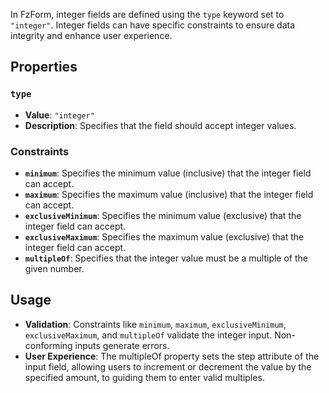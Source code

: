 
In FzForm, integer fields are defined using the `type` keyword set to `"integer"`. 
Integer fields can have specific constraints to ensure data integrity and enhance user experience.

## Properties

### `type`

- **Value**: `"integer"`
- **Description**: Specifies that the field should accept integer values.

### Constraints

- **`minimum`**: Specifies the minimum value (inclusive) that the integer field can accept.
- **`maximum`**: Specifies the maximum value (inclusive) that the integer field can accept.
- **`exclusiveMinimum`**: Specifies the minimum value (exclusive) that the integer field can accept.
- **`exclusiveMaximum`**: Specifies the maximum value (exclusive) that the integer field can accept.
- **`multipleOf`**: Specifies that the integer value must be a multiple of the given number. 


## Usage

- **Validation**: Constraints like `minimum`, `maximum`, `exclusiveMinimum`, `exclusiveMaximum`, and `multipleOf` validate the integer input. Non-conforming inputs generate errors.
- **User Experience**: The multipleOf property sets the step attribute of the input field, allowing users to increment or decrement the value by the specified amount, to guiding them to enter valid multiples.
